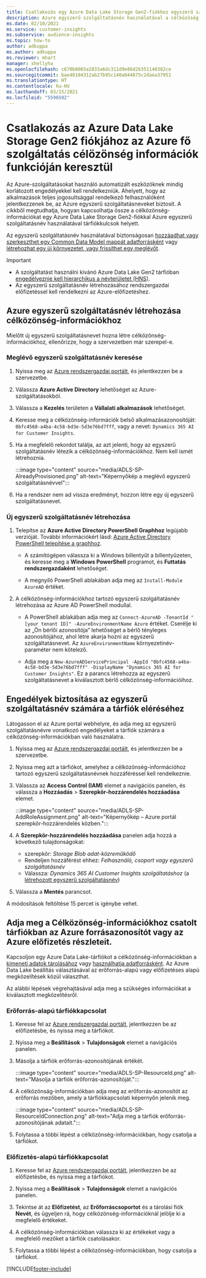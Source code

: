 ```yaml
---
title: Csatlakozás egy Azure Data Lake Storage Gen2-fiókhoz egyszerű szolgáltatásnévvel
description: Azure egyszerű szolgáltatásnév használatával a célközöség-információkhoz a saját adattóhoz való csatlakozáshoz a célközönség-információkhoz való csatolás során.
ms.date: 02/10/2021
ms.service: customer-insights
ms.subservice: audience-insights
ms.topic: how-to
author: adkuppa
ms.author: adkuppa
ms.reviewer: mhart
manager: shellyha
ms.openlocfilehash: c670b0065a2833a6dc311d9e86d2b351140382ce
ms.sourcegitcommit: bae40184312ab27b95c140a044875c2daea37951
ms.translationtype: HT
ms.contentlocale: hu-HU
ms.lasthandoff: 03/15/2021
ms.locfileid: "5596502"
---
```

# <a name="connect-to-an-azure-data-lake-storage-gen2-account-with-an-azure-service-principal-for-audience-insights"></a>Csatlakozás az Azure Data Lake Storage Gen2 fiókjához az Azure fő szolgáltatás célözönség információk funkcióján keresztül

Az Azure-szolgáltatásokat használó automatizált eszközöknek mindig korlátozott engedélyekkel kell rendelkezniük. Ahelyett, hogy az alkalmazások teljes jogosultsággal rendelkező felhasználóként jelentkezzenek be, az Azure egyszerű szolgáltatásneveket biztosít. A cikkből megtudhatja, hogyan kapcsolhatja össze a célközönség-információkat egy Azure Data Lake Storage Gen2-fiókkal Azure egyszerű szolgáltatásnév használatával tárfiókkulcsok helyett. 

Az egyszerű szolgáltatásnév használatával biztonságosan [hozzáadhat vagy szerkeszthet egy Common Data Model mappát adatforrásként](connect-common-data-model.md) vagy [létrehozhat egy új környezetet, vagy frissíthet egy meglévőt](manage-environments.md#create-an-environment-in-an-existing-organization).

> [!IMPORTANT]
> - A szolgáltatást használni kívánó Azure Data Lake Gen2 tárfióban [engedélyeznie kell hierarchikus a névterületet (HNS)](/azure/storage/blobs/data-lake-storage-namespace).
> - Az egyszerű szolgáltatásnév létrehozásához rendszergazdai előfizetéssel kell rendelkezni az Azure-előfizetéshez.

## <a name="create-azure-service-principal-for-audience-insights"></a>Azure egyszerű szolgáltatásnév létrehozása célközönség-információkhoz

Mielőtt új egyszerű szolgáltatásnevet hozna létre célközönség-információkhoz, ellenőrizze, hogy a szervezetben már szerepel-e.

### <a name="look-for-an-existing-service-principal"></a>Meglévő egyszerű szolgáltatásnév keresése

1. Nyissa meg az [Azure rendszergazdai portált](https://portal.azure.com), és jelentkezzen be a szervezetbe.

2. Válassza **Azure Active Directory** lehetőséget az Azure-szolgáltatásokból.

3. Válassza a **Kezelés** területen a **Vállalati alkalmazások** lehetőséget.

4. Keresse meg a célközönség-információk belső alkalmazásazonosítóját: `0bfc4568-a4ba-4c58-bd3e-5d3e76bd7fff`, vagy a nevet: `Dynamics 365 AI for Customer Insights`.

5. Ha a megfelelő rekordot találja, az azt jelenti, hogy az egyszerű szolgáltatásnév létezik a célközönség-információkhoz. Nem kell ismét létrehoznia.
   
   :::image type="content" source="media/ADLS-SP-AlreadyProvisioned.png" alt-text="Képernyőkép a meglévő egyszerű szolgáltatásnévvel":::
   
6. Ha a rendszer nem ad vissza eredményt, hozzon létre egy új egyszerű szolgáltatásnevet.

### <a name="create-a-new-service-principal"></a>Új egyszerű szolgáltatásnév létrehozása

1. Telepítse az **Azure Active Directory PowerShell Graphhoz** legújabb verzióját. További információkért lásd: [Azure Active Directory PowerShell telepítése a graphhoz](/powershell/azure/active-directory/install-adv2).
   - A számítógépen válassza ki a Windows billentyűt a billentyűzeten, és keresse meg a **Windows PowerShell** programot, és **Futtatás rendszergazdaként** lehetőséget.
   
   - A megnyíló PowerShell ablakában adja meg az `Install-Module AzureAD` értéket.

2. A célközönség-információkhoz tartozó egyszerű szolgáltatásnév létrehozása az Azure AD PowerShell modullal.
   - A PowerShell ablakában adja meg az `Connect-AzureAD -TenantId "[your tenant ID]" -AzureEnvironmentName Azure` értéket. Cserélje ki az „Ön bérlői azonosítója” lehetőséget a bérlő tényleges azonosítójához, ahol létre akarja hozni az egyszerű szolgáltatásnevet. Az `AzureEnvironmentName` környezetinév-paraméter nem kötelező.
  
   - Adja meg a `New-AzureADServicePrincipal -AppId "0bfc4568-a4ba-4c58-bd3e-5d3e76bd7fff" -DisplayName "Dynamics 365 AI for Customer Insights"`. Ez a parancs létrehozza az egyszerű szolgáltatásnevet a kiválasztott bérlő célközönség-információihoz.  

## <a name="grant-permissions-to-the-service-principal-to-access-the-storage-account"></a>Engedélyek biztosítása az egyszerű szolgáltatásnév számára a tárfiók eléréséhez

Látogasson el az Azure portal webhelyre, és adja meg az egyszerű szolgáltatásnévre vonatkozó engedélyeket a tárfiók számára a célközönség-információkban való használatra.

1. Nyissa meg az [Azure rendszergazdai portált](https://portal.azure.com), és jelentkezzen be a szervezetbe.

1. Nyissa meg azt a tárfiókot, amelyhez a célközönség-információhoz tartozó egyszerű szolgáltatásnévnek hozzáféréssel kell rendelkeznie.

1. Válassza az **Access Control (IAM)** elemet a navigációs panelen, és válassza a **Hozzáadás** > **Szerepkör-hozzárendelés hozzáadása** elemet.
   
   :::image type="content" source="media/ADLS-SP-AddRoleAssignment.png" alt-text="Képernyőkép – Azure portál szerepkör-hozzárendelés közben.":::
   
1. A **Szerepkör-hozzárendelés hozzáadása** panelen adja hozzá a következő tulajdonságokat:
   - szerepkör: *Storage Blob adat-közreműködő*
   - Rendeljen hozzáférést ehhez: *Felhasználó, csoport vagy egyszerű szolgáltatásnév*
   - Válassza: *Dynamics 365 AI Customer Insights szolgáltatáshoz* (a [létrehozott egyszerű szolgáltatásnév](#create-a-new-service-principal))

1.  Válassza a **Mentés** parancsot.

A módosítások feltöltése 15 percet is igénybe vehet.

## <a name="enter-the-azure-resource-id-or-the-azure-subscription-details-in-the-storage-account-attachment-to-audience-insights"></a>Adja meg a Célközönség-információkhoz csatolt tárfiókban az Azure forrásazonosítót vagy az Azure előfizetés részleteit.

Kapcsoljon egy Azure Data Lake-tárfiókot a célközönség-információkban a [kimeneti adatok tárolásához](manage-environments.md) vagy [használhatja adatforrásként](connect-common-data-service-lake.md). Az Azure Data Lake beállítás választásával az erőforrás-alapú vagy előfizetéses alapú megközelítések közül választhat.

Az alábbi lépések végrehajtásával adja meg a szükséges információkat a kiválasztott megközelítésről.

### <a name="resource-based-storage-account-connection"></a>Erőforrás-alapú tárfiókkapcsolat

1. Keresse fel az [Azure rendszergazdai portált](https://portal.azure.com), jelentkezzen be az előfizetésbe, és nyissa meg a tárfiókot.

1. Nyissa meg a **Beállítások** > **Tulajdonságok** elemet a navigációs panelen.

1. Másolja a tárfiók erőforrás-azonosítójának értékét.

   :::image type="content" source="media/ADLS-SP-ResourceId.png" alt-text="Másolja a tárfiók erőforrás-azonosítóját.":::

1. A célközönság-információkban adja meg az erőforrás-azonosítót az erőforrás mezőben, amely a tárfiókkapcsolati képernyőn jelenik meg.

   :::image type="content" source="media/ADLS-SP-ResourceIdConnection.png" alt-text="Adja meg a tárfiók erőforrás-azonosítójának adatait.":::   
   
1. Folytassa a többi lépést a célközönség-információkban, hogy csatolja a tárfiókot.

### <a name="subscription-based-storage-account-connection"></a>Előfizetés-alapú tárfiókkapcsolat

1. Keresse fel az [Azure rendszergazdai portált](https://portal.azure.com), jelentkezzen be az előfizetésbe, és nyissa meg a tárfiókot.

1. Nyissa meg a **Beállítások** > **Tulajdonságok** elemet a navigációs panelen.

1. Tekintse át az **Előfizetést**, az **Erőforráscsoportot** és a tárolási fiók **Nevét**, és ügyeljen rá, hogy célközönség-információknál jelölje ki a megfelelő értékeket.

1. A célközönség-információkban válassza ki az értékeket vagy a megfelelő mezőket a tárfiók csatolásakor.
   
1. Folytassa a többi lépést a célközönség-információkban, hogy csatolja a tárfiókot.


[!INCLUDE[footer-include](../includes/footer-banner.md)]